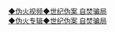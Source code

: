 <a href="https://s3.ap-south-1.amazonaws.com/ogatem/oGate.htm?c816712&from=wnel">◆伪火视频◆世纪伪案 自焚骗局</a><br/>
<a href="https://s3.ap-south-1.amazonaws.com/ogatem/oGate.htm?http%3A%2F%2F112%2Fmh%2Fpackages%2Fzifen%2F&from=wnel">◆伪火专辑◆世纪伪案 自焚骗局</a><br/>
